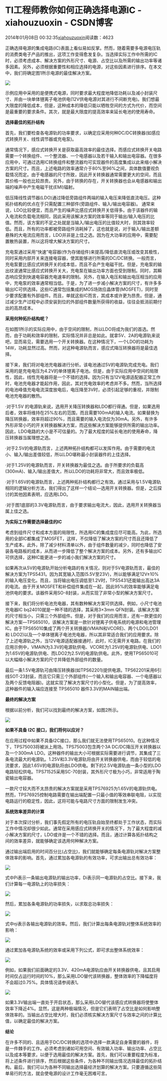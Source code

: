 # TI工程师教你如何正确选择电源IC - xiahouzuoxin - CSDN博客





2014年01月08日 00:32:35[xiahouzuoxin](https://me.csdn.net/xiahouzuoxin)阅读数：4623









正确选择电源的集成电路(IC)表面上看似易如反掌。然而，随着需要多电源电压轨的消费类电子产品的推出，这项工作变得愈发复杂。当选择实际工作中所需的IC时，必须考虑成本、解决方案的外形尺寸、电源、占空比以及所需的输出功率等诸多因素。另外，必须根据重要性和相应选择的电源，对这些因素进行排序。在本文中，我们将确定图1所示电源的最佳解决方案。

![](https://img-blog.csdn.net/20140108003304125)



示例应用中采用的是便携式电源，同时要求最大程度地降低功耗以及减小封装尺寸、并由一块单体锂离子电池供电(12V供电电源对其进行不间断充电)。我们想最大限度的降低成本，但是，这种成本的降低只能以牺牲空间的方式为代价，而空间是最重要的要求条件。其次，就是最大限度的提高效率来延长电池的使用寿命。

**选择最佳的拓扑结构**


首先，我们要检查各电源轨的功率要求，以确定应采用何种DC/DC转换器(如感应式转换开关、线性调节器或充电泵)。


通常情况下，感应式转换开关是获取最高效率的最佳选择。而感应式转换开关电路需要一个转换组件、一个整流器、一个电感器以及若干输入和输出电容器。在很多应用中，可通过选用IC转换组件和整流器均可实现器件的高度集成以此来缩小解决方案的尺寸。而且，上述电路的效率通常介于80%至96%之间，具体数值要视负载情况而定。由于电感器的尺寸所致，因此开关转换器通常需要更大的空间，而且其价格一般也比较昂贵。另外，由于转换的存在，开关转换器也会从电感器和输出端的噪声中产生电磁干扰(EMI)辐射。


低压降线性调节器(LDO)通过降低旁路组件两端的输入电压来降低直流电压。这种拓扑结构的优点在于只需配置三种部件(旁路组件、输入/输出电容器)。 通常来说，LDO比较便宜，而且产生的噪声比感应式转换开关低得多。由于该器件的输入电流和负载电流相同，因此采用该解决方案的效率等同于输出/输入电压的比值。然而，该方案的不足之处就是当输入/输出电压的比值较大时，则其效率较低。而且，所有的功率都被旁路组件消耗掉了，这也就是说，对于输入/输出差额悬殊的大电流应用而言，LDO并非是上佳之选。因为在大功率的应用中，需要配置散热装置，所以这将增大解决方案的尺寸。


充电泵通过采用“快速”电容器(作为存储组件)来提高/降低直流电压或改变其极性，同时采用内部开关来连接电容器，使其能够进行所需的DC/DC转换。一般而言，充电泵要比感应式转换开关的成本低，而且不会产生电磁干扰。但是，充电泵的输出纹波通常比感应式转换开关大，充电泵在输出功率方面也受到限制。同时，其瞬态响应受到快速电容器充电速率的限制。另外，在输入电压和输出电压相当的应用中，充电泵的效率通常相当低。于是，为了进一步减小解决方案的尺寸，有许多多输出IC可供选择。这些IC通常包括集成的MOS场效应晶体管(MOSFET)，同时至少要求配置有外部组件。而且，单就这些IC而言，其成本或许更为昂贵。但是，通过减少生产过程中必须安装到位的外部组件数量所获得的收益，往往会抵消前期付出的高昂成本。

**采用何种拓扑结构呢？**


在如图1所示的实际应用中，由于空间的限制，所以LDO将成为我们的首选。然而，由于功耗和效率的限制，实际情况并非总是如此。就拿5V、2A的电源轨来说吧，显而易见，需要选用一个开关转换器。在这种情况下，一个LDO的功耗为14W，功耗显然过高。然而，对这种电源轨而言，感应式降压转换器将是最佳选择。


接下来，我们将对电池充电器进行分析。该电池通过5V的电源轨完成充电。我们采用的是充电电压为4.2V的单体锂离子电池。但是，由于实际应用中空间的局限性，因此，线性充电器将是一个不错的选择。因为只有当12V电源适配器正常工作时，电池充电器才能起作用，因此，其对充电效率的考虑并不多。然而，当所选择的电池峰值充电电流深度放电后，电压降至3V时，必须引起足够的重视，并限制电池充电器的散热。


·对于1.5V 的电源轨来说，选用开关降压转换器和LDO都行得通。但是，如果选用后者，效率将维持在25%左右的范围，而且需要100mA的输入电流。如果替换为降压转换器，效率将超过90%，而且需要的输入电流仅为30mA。另外，有许多外形非常小巧的开关转换器解决方案，而这些解决方案能够提供所需的输出功率。因此，LDO电路的大小是不可估量的。为了最大程度的延长电池的使用寿命，降压转换器当属理想之选。


·对于2.5V的电源轨而言，上述两种拓扑结构都可以发挥作用。由于需要的电流小、输入/输出差值较低，所以LDO堪称最小封装器件的上佳选择。


·对于1.25V的电源轨而言，开关转换器为最佳之选。由于所要求的负载高(300mA)、输入/输出差值大，所以LDO的功耗将非常大，而且效率极低。


·对于1.65V的电源轨而言，上述两种拓扑结构都行之有效。通过采用与1.5V电源轨相同的逻辑分析方法，我们得出了这样一个结论—选用开关转换器。但是，之后探讨的其他因素表明，应选用LDO。


·对于图1底部的3.3V电源轨而言，由于要求输出电流大，因此，选用开关转换器当属上佳之选。

**为实际工作需要选择最佳的IC**


考虑到组件尺寸和成本方面的局限性，所选用IC的集成度应尽可能高。为此，所选用的全部IC都集成了MOSFET，这样，不仅降低了解决方案的尺寸而且还降低了生产成本。此外，除了减少材料清单以外，由于组件数量的减少，同时也降低了安装各电路板的成本，从而进一步降低了整个解决方案的成本。另外，还有多输出IC可供选择，这种IC能更进一步的减小我们解决方案的尺寸。


如果再次从5V的电源轨开始分析电路的有关情况，则对于5V电源轨而言，最佳的解决方案为TPS5431。因为其宽输入范围(5.5V至23V)，所以能够满足12V±10%的输入电压变化。而且，当将输出电压调低至1.2V时，TPS5431还能输出高达3A的电流。由于开关MOSFET和补偿组件集成在一起，因此95%的效率能够满足电池供电的要求。该器件采用SO-8封装，从而实现了非常小型的解决方案尺寸。


接下来，我们将分析电池充电器，其有数种解决方案可供选择。例如，小尺寸电池充电器IC bq24010就是一种不错的选择，其采用3×3mm QFN封装。该解决方案的尺寸相当小，只需三个外部组件。但是，对于我们的应用而言，还有一款更佳的解决方案—TPS65010，该解决方案是一款针对锂离子供电系统的电源和电池管理IC。由于TPS65010集成了两个开关转换器(VMAIN和VCORE)、两个LDO(LDO1和 LDO2)以及一个单体锂离子电池充电器，所以其非常适合我们的应用要求。除了上述电源轨之外，当12V电源适配器接通时，此时，IC无需开关电路。在我们的应用示例中，VMAIN为3.3V的电源轨供电、VCORE为1.25V的电源轨供电、LDO1为1.65V的电源轨供电、而LDO2为2.5V的电源轨供电。此外，使用TPS65010可以大幅缩小解决方案的尺寸并降低外部组件的数量。


最后一条1.5V电源轨可由降压转换器(如TPS62201)提供电源。TPS62201采用6引线SOT-23封装，而且它只需三个外部组件(一个输入和输出电容器、一个电感器以及两个反馈电阻器)。这就实现了解决方案尺寸的小型化。但是，为了提高效率，这种器件的输入端应连接至 TPS65010 器件3.3V的MAIN输出端。

**最终的解决方案**


根据以前分析，我们可以找到最终的解决方案，如图2所示。

![](https://img-blog.csdn.net/20140108003327984)


**如果不具备 I2C 接口，我们将何以应对？**


在应用过程中如果不具备I2C接口，那么我们就无法使用TPS65010。在这种情况下，TPS75003将被派上用场。TPS75003包含两个3A DC/DC降压开关转换器以及一个300mA LDO。这种器件的输出大小可根据实际需要进行调节，其集成了三条电流最大的电源轨。1.25V和3.3V电源轨将由开关转换器供电，而由于较低的电流要求，因此1.65V的电源轨将由LDO供电。剩下的2.5V电源轨由一条小型的LDO电路轻松供电。TPS71525采用SC-70封装，其外形尺寸极为小巧，非常适用于陶瓷输出电容器。


一款尺寸较大而不太昂贵的解决方案就是采用TPS76925为1.65V的电源轨供电。然而，TPS76925控制电路需要在输出端配置一只最小值的等效串联电阻，以实现电路运行的稳定性，因此，这将可能与电路尺寸方面的限制发生冲突。

**系统效率差异的计算**


对于本次探讨分析，我们事先假定所有的电压轨自始至终都处于工作状态，而实际工作中情况却很少如此。通常在采用感应式转换开关的情况下，为了最大程度的减小解决方案的尺寸，LDO或许是一个不错的选择。而且，通过计算各拓扑结构之间的效率差异，就能够确定该选用何种解决方案。


通过输出端启用的时间百分比(占空比)，我们就能够确定每条电源轨对解决方案整体效率的影响。首先，通过累加各电源轨的有效功率，可求出输出总有效功率：

![](https://img-blog.csdn.net/20140108003341078)



式中Pi表示一条输出电源轨的输出功率，Di表示同一电源轨的占空比。接下来，我们计算每一电源轨上的功率损失：

![](https://img-blog.csdn.net/20140108003353359)



然后，累加各条电源轨的功率损失，以求取总功率损失：

![](https://img-blog.csdn.net/20140108003405437)



式中ηi表示各输出电源轨的效率。然后，我们计算出每条电源轨对整体系统效率的影响：

![](https://img-blog.csdn.net/20140108003415515)



通过累加各电源轨系统的效率或采用下列公式，即可求出整体系统效率：

![](https://img-blog.csdn.net/20140108003425078)



例如，如果我们前面确定的3.3V、420mA电源轨应由开关转换器供电，且其启用时间仅占运行时间的10%，那么采用LDO替代该转换器，整体效率的下降幅度将不会超过0.75%。具体情况请参阅表1。

![](https://img-blog.csdn.net/20140108003437218)



如果3.3V输出端一直处于开启状态，那么采用LDO替代该感应式转换器将使整体效率下降近4%。显然，这是两种极端情况，但是它们表明了占空比是如何影响整体效率的。当输出占空比增大时，我们必须核实解决方案尺寸与效率之间的计算比值，以确定最佳的解决方案。

**结论**


在许多不同的、且适用于DC/DC转换的选项中选择一款满足自身需要的器件，将是一件棘手的工作。必须考虑到诸如可用空间、有效输入功率、输出功率、占空比以及成本等要求，以便于选用最佳的解决方案。首先，我们可以重要程度为标准，将上述条件进行排序，然后根据这些条件，为各种不同输出情况选择最佳的拓扑结构。最后，我们可以为各种不同输出选择最经济划算的解决方案。只要遵循这些简单易行的方法，就会使电源的设计工作毫无困难可言。






